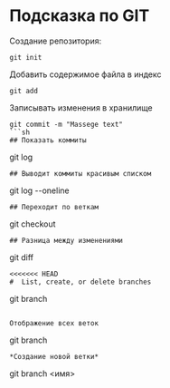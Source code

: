 # Подсказка по GIT 
Создание репозитория:

```
git init

```

Добавить содержимое файла в индекс

```
git add
```
Записывать изменения в хранилище
```
git commit -m "Massege text"
```sh
## Показать коммиты
```
git log
```
## Выводит коммиты красивым списком
```
git log --oneline
```
## Переходит по веткам
```
git checkout <branch name>
```
## Разница между изменениями 
```
git diff
```
<<<<<<< HEAD
#  List, create, or delete branches

```

git branch <name branch>   

```

Отображение всех веток

````
git branch
```
*Создание новой ветки*
 ```
git branch <имя>


